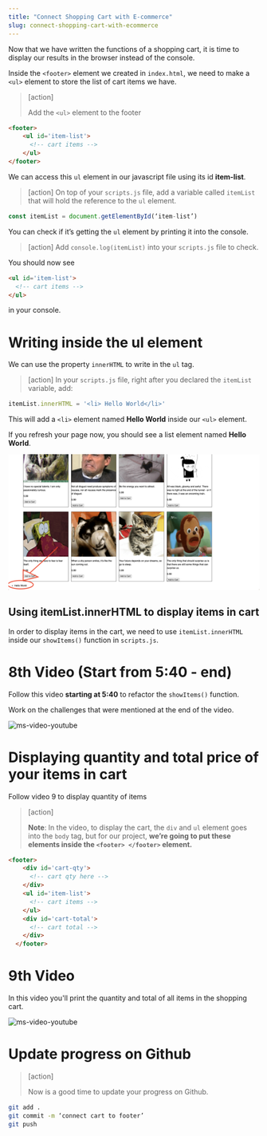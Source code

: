 ```yaml
---
title: "Connect Shopping Cart with E-commerce"
slug: connect-shopping-cart-with-ecommerce
---
```


Now that we have written the functions of a shopping cart, it is time to display our results in the browser instead of the console.

Inside the ```<footer>``` element we created in ```index.html```, we need to make a ```<ul>``` element to store the list of cart items we have.


> [action]
>
> Add the ```<ul>``` element to the footer
>
```html
<footer>
    <ul id='item-list'>
      <!-- cart items -->
    </ul>
</footer>
```

We can access this `ul` element in our javascript file using its id **item-list**.

> [action]
> On top of your ```scripts.js``` file, add a variable called `itemList` that will hold the reference to the `ul` element.
>
```js
const itemList = document.getElementById(‘item-list’)
```

You can check if it’s getting the `ul` element by printing it into the console.

> [action]
> Add ```console.log(itemList)``` into your `scripts.js` file to check.
>

You should now see

```html
<ul id='item-list'>
  <!-- cart items -->
</ul>
```
in your console.

# Writing inside the ul element

We can use the property `innerHTML` to write in the `ul` tag.

> [action]
> In your `scripts.js` file, right after you declared the `itemList` variable, add:
>
```js
itemList.innerHTML = '<li> Hello World</li>'
```

This will add a ```<li>``` element named **Hello World** inside our ```<ul>``` element.

If you refresh your page now, you should see a list element named **Hello World**.

![Connect footer](assets/01_connect-footer_hello-world.png "Connect footer")

## Using itemList.innerHTML to display items in cart

In order to display items in the cart, we need to use ```itemList.innerHTML``` inside our `showItems()` function in ```scripts.js```.

# 8th Video (Start from 5:40 - end)

Follow this video **starting at 5:40** to refactor the `showItems()` function.

Work on the challenges that were mentioned at the end of the video.

![ms-video-youtube](https://www.youtube.com/embed/Z5bypy7hHno)


# Displaying quantity and total price of your items in cart

Follow video 9 to display quantity of items

> [action]
>
> **Note**: In the video, to display the cart, the `div` and `ul` element goes into the `body` tag, but for our project, **we’re going to put these elements inside the ```<footer> </footer>``` element.**
>
```html
<footer>
    <div id='cart-qty'>
      <!-- cart qty here -->
    </div>
    <ul id='item-list'>
      <!-- cart items -->
    </ul>
    <div id='cart-total'>
      <!-- cart total -->
    </div>
  </footer>
```

# 9th Video

In this video you'll print the quantity and total of all items in the shopping cart.

![ms-video-youtube](https://www.youtube.com/embed/g0oRBqqk-Kk)

# Update progress on Github
> [action]
>
> Now is a good time to update your progress on Github.
>
```bash
git add .
git commit -m ‘connect cart to footer’
git push
```
